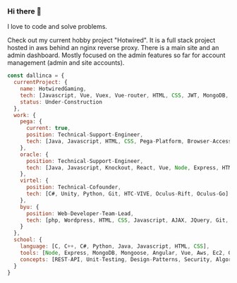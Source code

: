 ### Hi there 👋

I love to code and solve problems.

Check out my current hobby project "Hotwired". It is a full stack project hosted in aws behind an nginx reverse proxy. There is a main site and an admin dashboard. Mostly focused on the admin features so far for account management (admin and site accounts).

```javascript
const dallinca = {
  currentProject: {
    name: HotwiredGaming,
    tech: [Javascript, Vue, Vuex, Vue-router, HTML, CSS, JWT, MongoDB, Mongoose, Node, Express, Aws, Ec2, Nginx, Gmail-Api, Git, Github],
    status: Under-Construction
  },
  work: {
    pega: {
      current: true,
      position: Technical-Support-Engineer,
      tech: [Java, Javascript, HTML, CSS, Pega-Platform, Browser-Accessibility]
    },
    oracle: {
      position: Technical-Support-Engineer,
      tech: [Java, Javascript, Knockout, React, Vue, Node, Express, HTML, CSS, Less, Oracle-Commerce, Oracle-Cloud-Infrastructure]
    },
    virtel: {
      position: Technical-Cofounder,
      tech: [C#, Unity, Python, Git, HTC-VIVE, Oculus-Rift, Oculus-Go]
    },
    byu: {
      position: Web-Developer-Team-Lead,
      tech: [php, Wordpress, HTML, CSS, Javascript, AJAX, JQuery, Git, Bitbucket]
    }
  },
  school: {
    language: [C, C++, C#, Python, Java, Javascript, HTML, CSS],
    tools: [Node, Express, MongoDB, Mongoose, Angular, Vue, Aws, Ec2, Git, Github],
    concepts: [REST-API, Unit-Testing, Design-Patterns, Security, Algorithm-Design-And-Analysis, Software-Architecture, Graphics]
  }
}
```
